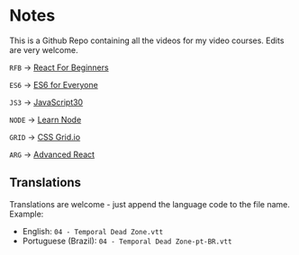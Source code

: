 # Notes

This is a Github Repo containing all the videos for my video courses. Edits are very welcome.

`RFB` → [React For Beginners](https://ReactForBeginners.com)

`ES6` → [ES6 for Everyone](https://ES6.io)

`JS3` → [JavaScript30](https://JavaScript30.com)

`NODE` → [Learn Node](https://LearnNode.com)

`GRID` → [CSS Grid.io](https://CSSGrid.io)

`ARG` → [Advanced React](https://AdvancedReact.com)

## Translations

Translations are welcome - just append the language code to the file name. Example:

* English: `04 - Temporal Dead Zone.vtt`
* Portuguese (Brazil): `04 - Temporal Dead Zone-pt-BR.vtt`
